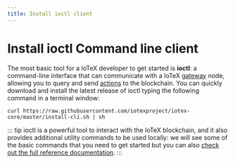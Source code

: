 ```yaml
---
title: Install ioctl client
---
```


# Install ioctl Command line client

The most basic tool for a IoTeX developer to get started is **ioctl**: a command-line interface that can communicate with a IoTeX [gateway](/introduction/node-concept) node, allowing you to query and send [actions](/introduction/action-concept) to the blockchain. You can quickly download and install the latest release of ioctl typing the following command in a terminal window:

```
curl https://raw.githubusercontent.com/iotexproject/iotex-core/master/install-cli.sh | sh
```

::: tip
ioctl is a powerful tool to interact with the IoTeX blockchain, and it also provides additional utility commands to be used locally: we will see some of the basic commands that you need to get started but you can also [check out the full reference documentation](ioctl-reference).
:::
